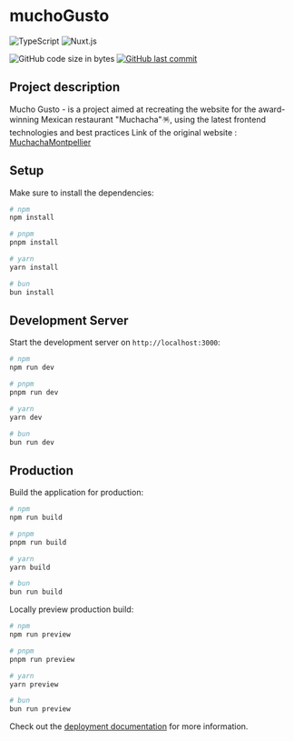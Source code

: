# muchoGusto

![TypeScript](https://img.shields.io/badge/TypeScript-007ACC?style=for-the-badge&logo=typescript&logoColor=white)
![Nuxt.js](https://img.shields.io/badge/Nuxt.js-35495E?style=for-the-badge&logo=vue.js&logoColor=4FC08D)

![GitHub code size in bytes](https://img.shields.io/github/languages/code-size/jdasilvalima/muchoGusto?style=for-the-badge)
[![GitHub last commit](https://img.shields.io/github/last-commit/jdasilvalima/muchoGusto?style=for-the-badge)](https://github.com/jdasilvalima/muchoGusto/commits)

## Project description
Mucho Gusto - is a project aimed at recreating the website for the award-winning Mexican restaurant "Muchacha"🪅, using the latest frontend technologies and best practices 
Link of the original website : [MuchachaMontpellier](https://muchachamontpellier.fr/)

## Setup

Make sure to install the dependencies:

```bash
# npm
npm install

# pnpm
pnpm install

# yarn
yarn install

# bun
bun install
```

## Development Server

Start the development server on `http://localhost:3000`:

```bash
# npm
npm run dev

# pnpm
pnpm run dev

# yarn
yarn dev

# bun
bun run dev
```

## Production

Build the application for production:

```bash
# npm
npm run build

# pnpm
pnpm run build

# yarn
yarn build

# bun
bun run build
```

Locally preview production build:

```bash
# npm
npm run preview

# pnpm
pnpm run preview

# yarn
yarn preview

# bun
bun run preview
```

Check out the [deployment documentation](https://nuxt.com/docs/getting-started/deployment) for more information.
